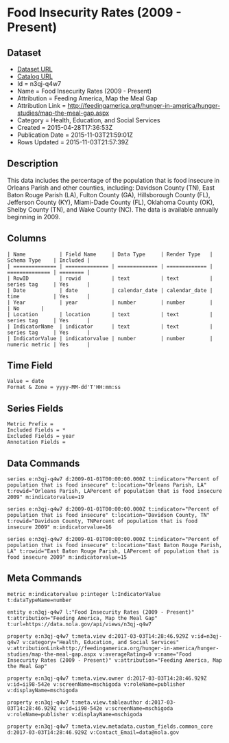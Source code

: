 # Food Insecurity Rates (2009 - Present)

## Dataset

* [Dataset URL](https://data.nola.gov/api/views/n3qj-q4w7/rows.json?accessType=DOWNLOAD)
* [Catalog URL](https://catalog.data.gov/dataset/food-insecurity-rates-2009-present)
* Id = n3qj-q4w7
* Name = Food Insecurity Rates (2009 - Present)
* Attribution = Feeding America, Map the Meal Gap
* Attribution Link = http://feedingamerica.org/hunger-in-america/hunger-studies/map-the-meal-gap.aspx
* Category = Health, Education, and Social Services
* Created = 2015-04-28T17:36:53Z
* Publication Date = 2015-11-03T21:59:01Z
* Rows Updated = 2015-11-03T21:57:39Z

## Description

This data includes the percentage of the population that is food insecure in Orleans Parish and other counties, including: Davidson County (TN), East Baton Rouge Parish (LA), Fulton County (GA), Hillsborough County (FL), Jefferson County (KY), Miami-Dade County (FL), Oklahoma County (OK), Shelby County (TN), and Wake County (NC). The data is available annually beginning in 2009.

## Columns

```ls
| Name           | Field Name     | Data Type     | Render Type   | Schema Type    | Included | 
| ============== | ============== | ============= | ============= | ============== | ======== | 
| RowID          | rowid          | text          | text          | series tag     | Yes      | 
| Date           | date           | calendar_date | calendar_date | time           | Yes      | 
| Year           | year           | number        | number        |                | No       | 
| Location       | location       | text          | text          | series tag     | Yes      | 
| IndicatorName  | indicator      | text          | text          | series tag     | Yes      | 
| IndicatorValue | indicatorvalue | number        | number        | numeric metric | Yes      | 
```

## Time Field

```ls
Value = date
Format & Zone = yyyy-MM-dd'T'HH:mm:ss
```

## Series Fields

```ls
Metric Prefix = 
Included Fields = *
Excluded Fields = year
Annotation Fields = 
```

## Data Commands

```ls
series e:n3qj-q4w7 d:2009-01-01T00:00:00.000Z t:indicator="Percent of population that is food insecure" t:location="Orleans Parish, LA" t:rowid="Orleans Parish, LAPercent of population that is food insecure 2009" m:indicatorvalue=19

series e:n3qj-q4w7 d:2009-01-01T00:00:00.000Z t:indicator="Percent of population that is food insecure" t:location="Davidson County, TN" t:rowid="Davidson County, TNPercent of population that is food insecure 2009" m:indicatorvalue=16

series e:n3qj-q4w7 d:2009-01-01T00:00:00.000Z t:indicator="Percent of population that is food insecure" t:location="East Baton Rouge Parish, LA" t:rowid="East Baton Rouge Parish, LAPercent of population that is food insecure 2009" m:indicatorvalue=15
```

## Meta Commands

```ls
metric m:indicatorvalue p:integer l:IndicatorValue t:dataTypeName=number

entity e:n3qj-q4w7 l:"Food Insecurity Rates (2009 - Present)" t:attribution="Feeding America, Map the Meal Gap" t:url=https://data.nola.gov/api/views/n3qj-q4w7

property e:n3qj-q4w7 t:meta.view d:2017-03-03T14:28:46.929Z v:id=n3qj-q4w7 v:category="Health, Education, and Social Services" v:attributionLink=http://feedingamerica.org/hunger-in-america/hunger-studies/map-the-meal-gap.aspx v:averageRating=0 v:name="Food Insecurity Rates (2009 - Present)" v:attribution="Feeding America, Map the Meal Gap"

property e:n3qj-q4w7 t:meta.view.owner d:2017-03-03T14:28:46.929Z v:id=ii98-542e v:screenName=mschigoda v:roleName=publisher v:displayName=mschigoda

property e:n3qj-q4w7 t:meta.view.tableauthor d:2017-03-03T14:28:46.929Z v:id=ii98-542e v:screenName=mschigoda v:roleName=publisher v:displayName=mschigoda

property e:n3qj-q4w7 t:meta.view.metadata.custom_fields.common_core d:2017-03-03T14:28:46.929Z v:Contact_Email=data@nola.gov
```